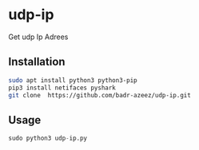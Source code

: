 # udp-ip
Get udp Ip Adrees  

## Installation

```bash
sudo apt install python3 python3-pip
pip3 install netifaces pyshark
git clone  https://github.com/badr-azeez/udp-ip.git
```

## Usage

```python
sudo python3 udp-ip.py
